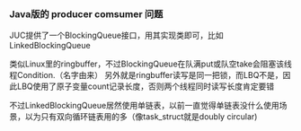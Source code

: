 ### Java版的 producer comsumer 问题
JUC提供了一个BlockingQueue接口，用其实现类即可，比如LinkedBlockingQueue

类似Linux里的ringbuffer，不过BlockingQueue在队满put或队空take会阻塞该线程Condition.（名字由来） 
另外就是ringbuffer读写是同一把锁，而LBQ不是，因此LBQ使用了原子变量count记录长度，否则两个线程同时读写长度肯定要错

不过LinkedBlockingQueue居然使用单链表，以前一直觉得单链表没什么使用场景，以为只有双向循环链表用的多（像task_struct就是doubly circular)


